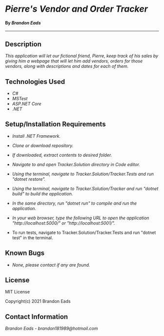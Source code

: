 # _Pierre's Vendor and Order Tracker_

#### By _**Brandon Eads**_

---

## Description

_This application will let our fictional friend, Pierre, keep track of his sales by giving him a webpage that will let him add vendors, orders for those vendors, along with descriptions and dates for each of them._

## Technologies Used

* _C#_
* _MSTest_
* _ASP.NET Core_
* _.NET_



## Setup/Installation Requirements

* _Install .NET Framework._
* _Clone or download repository._
* _If downloaded, extract contents to desired folder._
* _Navigate to and open Tracker.Solution directory in Code editor._
* _Using the terminal, navigate to Tracker.Solution/Tracker.Tests and run "dotnet restore"._
* _Using the terminal, navigate to Tracker.Solution/Tracker and run "dotnet build" to build the application._
* _In the same directory, run "dotnet run" to compile and run the application._
* _In your web browser, type the following URL to open the application "http://localhost:5000/" or "http://localhost:5001/"._

*  To run tests, navigate to Tracker.Solution/Tracker.Tests and run "dotnet test" in the terminal.


## Known Bugs

* _None, please contact if any are found._


## License

MIT License

Copyright(c) 2021 Brandon Eads

## Contact Information

_Brandon Eads - brandon181989@hotmail.com_